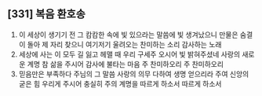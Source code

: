 ## [331] 복음 환호송

1) 이 세상이 생기기 전 그 캄캄한 속에 빛 있으라는 말씀에 빛 생겨났으니 만물은 숨결이 돌아 제 자리 찾으니 여기저기 울려오는 찬미하는 소리 감사하는 노래
2) 세상에 사는 이 모두 길 잃고 헤맬 때 우리 구세주 오시어 빛 밝혀주셨네 사랑의 새로운 계명 참 삶을 주시어 감사에 불타는 마음 주 찬미하오리 주 찬미하오리
3) 믿음만은 부족하다 주님의 그 말씀 사랑의 의무 다하여 생명 얻으리라 주여 신앙의 굳은 힘 우리게 주시어 충실히 주의 계명을 따르게 하소서 따르게 하소서

